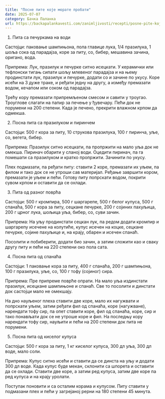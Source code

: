 ```yaml
---
title: "Посне пите које морате пробати"
date: 2025-07-07
category: Бачка Паланка
url: https://backapalankavesti.com/zanimljivosti/recepti/posne-pite-koje-morate-probati2/
---
```


1. Пита са печуркама на води

Састојци: паковање шампињона, пола главице лука, 1/4 празилука, 1 шоља сока од парадајза, коре за питу, со, бибер, мешавина зачина, оригано, вода.

Припрема: Лук, празилук и печурке ситно исецкати. У керамички или тефлонски тигањ сипати шољу млевеног парадајза и на њему продинстати лук, празилук и печурке, додати со и зачине по укусу. Коре исећи на 3 дуже траке, и ређати једну на другу, а између премазати водом, кечапом или соком од парадајза.

Трећу кору премазати припремљеном смесом и савити у троугао. Троуглове слагати на папир за печење у ђувечару. Пећи док не порумени на 200 степени. Када је печено, прекрити влажном крпом да одмекша.

2. Посна пита са празилуком и пиринчем

Састојци: 500 г кора за питу, 10 струкова празилука, 100 г пиринча, уље, со, вегета, бибер.

Припрема: Празилук ситно исецкати, па пропржити на мало уља док не омекша. Пиринач обарити у сланој води. Оцедити пиринач, па га помешати са празилуком и кратко пропржити. Зачинити по укусу.

Плех подмазати, па ређати питу: ставити 2 коре, премазати их уљем, па филом и тако док се не утроши сав материјал. Ређање завршити кором, премазати је уљем и пећи. Готову питу попрскати водом, покрити сувом крпом и оставити да се охлади.

3. Пита од разног поврћа

Састојци: 500 г кромпира, 500 г шаргарепе, 500 г белог купуса, 500 г спанаћа, 500 г кора за питу, сецкане печурке, 200 г сојиних пахуљица, 200 г црног лука, шољица уља, бибер, со, суви зачин.

Припрема: На уљу продинстати сецкан лук, па редом додати кромпир и шаргарепу исечене на колутиће, купус исечен на коцке, сецкане печурке, сојине пахуљице и, на крају, обарен и исечен спанаћ.

Посолити и побиберити, додати био зачин, а затим сложити као и сваку другу питу и пећи на 220 степени око пола сата.

4. Посна пита од спанаћа

Састојци: 1 паковање кора за питу, 400 г спанаћа, 200 г шампињона, 100 г празилука, уље, со, 100 г тофу (сојиног) сира.

Припрема: Пре припреме поврће опрати. На мало уља издинстати празилук, исецкане шампињоне и спанаћ. Све то посолити и динстати док састојци мало не омекшају.

На дно науљеног плеха ставити две коре, мало их нагужвати и попрскати уљем, затим ређати фил од спанаћа, коре (нагужване), нарендати тофу сир, па опет ставити коре, фил од спанаћа, коре, сир и тако понављати док се не утроше коре и фил. На последњу кору нарендати тофу сир, науљити и пећи на 200 степени док пита не порумени.

5. Посна пита од киселог купуса

Састојци: 500 г кора за питу, 1 кг киселог купуса, 300 дл уља, 300 дл воде, мало соли.

Припрема: Купус ситно исећи и ставити да се динста на уљу и додати 300 дл воде. Када купус буде мекан, склонити са шпорета и оставити да се охлади. Ставити две коре, а затим ред купуса, затим две коре па ред купуса и на крају уролати.

Поступак поновити и са осталим корама и купусом. Питу ставити у подмазани плех и пећи у загрејаној рерни на 180 степени 45 минута.
